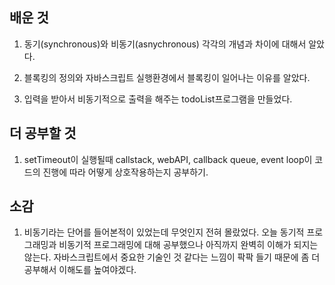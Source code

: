 ## 배운 것

  1. 동기(synchronous)와 비동기(asnychronous) 각각의 개념과 차이에 대해서 알았다.
  
  2. 블록킹의 정의와 자바스크립트 실행환경에서 블록킹이 일어나는 이유를 알았다.
  
  3. 입력을 받아서 비동기적으로 출력을 해주는 todoList프로그램을 만들었다.

## 더 공부할 것
   1. setTimeout이 실행될때 callstack, webAPI, callback queue, event loop이 코드의 진행에 따라 어떻게 상호작용하는지 공부하기.


## 소감
1. 비동기라는 단어를 들어본적이 있었는데 무엇인지 전혀 몰랐었다. 오늘 동기적 프로그래밍과 비동기적 프로그래밍에 대해 공부했으나 아직까지 완벽히 이해가 되지는 않는다. 자바스크립트에서 중요한 기술인 것 같다는 느낌이 팍팍 들기 때문에 좀 더 공부해서 이해도를 높여야겠다.